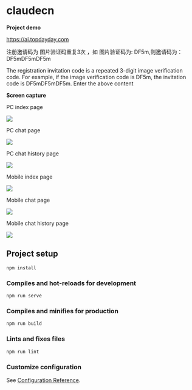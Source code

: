 # claudecn



**Project  demo**

https://ai.topdayday.com

注册邀请码为 图片验证码重复3次 ，如 图片验证码为: DF5m,则邀请码为：DF5mDF5mDF5m

The registration invitation code is a repeated 3-digit image verification code. For example, if the image verification code is DF5m, the invitation code is DF5mDF5mDF5m. Enter the above content



**Screen capture**

PC index page

![](https://github.com/topdayday/Claude-Agent-Front/blob/main/readme_img/pc_index.png)



PC chat page 

![](https://github.com/topdayday/Claude-Agent-Front/blob/main/readme_img/pc_chat.png)



PC chat history page

![](https://github.com/topdayday/Claude-Agent-Front/blob/main/readme_img/pc_his.png)



Mobile index page

![](https://github.com/topdayday/Claude-Agent-Front/blob/main/readme_img/m_index.jpg)



Mobile chat page

![](https://github.com/topdayday/Claude-Agent-Front/blob/main/readme_img/m_chat.jpg)



Mobile chat history  page

![](https://github.com/topdayday/Claude-Agent-Front/blob/main/readme_img/m_his.jpg)






## Project setup
```
npm install
```

### Compiles and hot-reloads for development
```
npm run serve
```

### Compiles and minifies for production
```
npm run build
```

### Lints and fixes files
```
npm run lint
```

### Customize configuration
See [Configuration Reference](https://cli.vuejs.org/config/).
